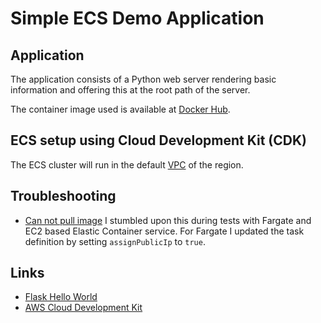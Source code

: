 # Simple ECS Demo Application

## Application

The application consists of a Python web server rendering basic information and offering this
at the root path of the server.

The container image used is available at [Docker Hub](https://hub.docker.com/).

## ECS setup using Cloud Development Kit (CDK)

The ECS cluster will run in the default [VPC](https://aws.amazon.com/vpc/) of the region. 

## Troubleshooting

- [Can not pull image](https://aws.amazon.com/de/premiumsupport/knowledge-center/ecs-pull-container-error/)<brS>
  I stumbled upon this during tests with Fargate and EC2 based Elastic Container service. For Fargate I updated the
  task definition by setting `assignPublicIp` to `true`.

## Links

- [Flask Hello World](https://hub.docker.com/r/stefanfreitag/flask-hello-world)
- [AWS Cloud Development Kit](https://github.com/aws/aws-cdk)
